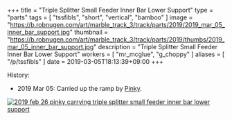 +++
title = "Triple Splitter Small Feeder Inner Bar Lower Support"
type = "parts"
tags = [ "tssfibls", "short", "vertical", "bamboo" ]
image = "https://b.robnugen.com/art/marble_track_3/track/parts/2019/2019_mar_05_inner_bar_support.jpg"
thumbnail = "https://b.robnugen.com/art/marble_track_3/track/parts/2019/thumbs/2019_mar_05_inner_bar_support.jpg"
description = "Triple Splitter Small Feeder Inner Bar Lower Support"
workers = [
    "mr_mcglue",
    "g_choppy"
]
aliases = [
    "/p/tssfibls"
]
date = 2019-03-05T18:13:39+09:00
+++


History:

* 2019 Mar 05: Carried up the ramp by [Pinky](/w/pinky).

[![2019 feb 26 pinky carrying triple splitter small feeder inner bar lower support](//b.robnugen.com/art/marble_track_3/track/parts/2019/thumbs/2019_feb_26_pinky_carrying_triple_splitter_small_feeder_inner_bar_lower_support.jpg)](//b.robnugen.com/art/marble_track_3/track/parts/2019/2019_feb_26_pinky_carrying_triple_splitter_small_feeder_inner_bar_lower_support.jpg)
